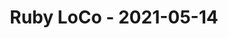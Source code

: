 ---
layout: post
title: Ruby LoCo - 2021-05-14
datetime: '2021-05-14T12:00:00-04:00'
name: Ruby LoCo
external_url: https://www.meetup.com/Ruby-LoCo/events/vfpqrrycchbsb/
online_event: false
year_month: 2021-05
---